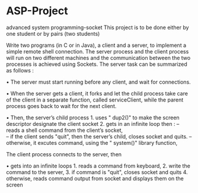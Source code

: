 # ASP-Project
 advanced system programming-socket
This project is to be done either by one student or by pairs (two students) 

Write two programs (in C or in Java), a client and a server, to implement a simple remote shell connection. The server process and the client process will run on two different machines and the communication between the two processes is achieved using Sockets. The server task can be summarized as follows :

• The server must start running before any client, and wait for connections.

• When the server gets a client, it forks and let the child process take care of the client in a separate function, called
   serviceClient, while the parent process goes back to wait for the next client.

• Then, the server’s child process
       1. uses " dup2()" to make the screen descriptor designate the client socket
       2. gets in an infinite loop then :
            – reads a shell command from the client’s socket,  
            – if the client sends "quit", then the server’s child, closes socket and quits.
            – otherwise, it excutes command, using the " system()" library function,

The client process connects to the server, then

• gets into an infinite loops
     1. reads a command from keyboard,
     2. write the command to the server,
     3. if command is "quit", closes socket and quits
     4. otherwise, reads command output from socket and displays them on the screen
